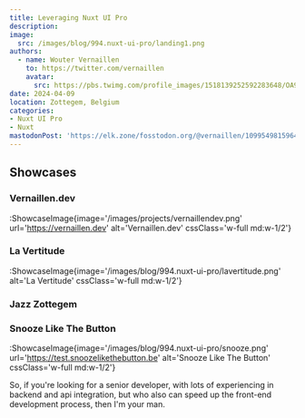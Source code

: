 ```yaml
---
title: Leveraging Nuxt UI Pro
description: 
image:
  src: /images/blog/994.nuxt-ui-pro/landing1.png
authors:
  - name: Wouter Vernaillen
    to: https://twitter.com/vernaillen
    avatar:
      src: https://pbs.twimg.com/profile_images/1518139252592283648/OA9KuIjb_400x400.jpg
date: 2024-04-09
location: Zottegem, Belgium
categories:
- Nuxt UI Pro
- Nuxt
mastodonPost: 'https://elk.zone/fosstodon.org/@vernaillen/109954981596443382'
---
```



## Showcases

### Vernaillen.dev

:ShowcaseImage{image='/images/projects/vernaillendev.png' url='https://vernaillen.dev' alt='Vernaillen.dev'  cssClass='w-full md:w-1/2'}

### La Vertitude

:ShowcaseImage{image='/images/blog/994.nuxt-ui-pro/lavertitude.png' alt='La Vertitude' cssClass='w-full md:w-1/2'}

### Jazz Zottegem

### Snooze Like The Button

:ShowcaseImage{image='/images/blog/994.nuxt-ui-pro/snooze.png' url='https://test.snoozelikethebutton.be' alt='Snooze Like The Button' cssClass='w-full md:w-1/2'}

So, if you're looking for a senior developer, with lots of experiencing in backend and api integration, but who also can speed up the front-end development process, then I'm your man. 
